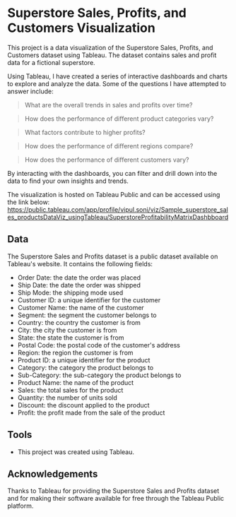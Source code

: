# Superstore Sales, Profits, and Customers Visualization

This project is a data visualization of the Superstore Sales, Profits, and Customers  dataset using Tableau. The dataset contains sales and profit data for a fictional superstore.

Using Tableau, I have created a series of interactive dashboards and charts to explore and analyze the data. Some of the questions I have attempted to answer include:

> What are the overall trends in sales and profits over time?

> How does the performance of different product categories vary?

> What factors contribute to higher profits?

> How does the performance of different regions compare?

> How does the performance of different customers vary?

By interacting with the dashboards, you can filter and drill down into the data to find your own insights and trends.

The visualization is hosted on Tableau Public and can be accessed using the link below: https://public.tableau.com/app/profile/vipul.soni/viz/Sample_superstore_sales_productsDataViz_usingTableau/SuperstoreProfitabilityMatrixDashbboard

## Data
The Superstore Sales and Profits dataset is a public dataset available on Tableau's website. It contains the following fields:

* Order Date: the date the order was placed
* Ship Date: the date the order was shipped
* Ship Mode: the shipping mode used
* Customer ID: a unique identifier for the customer
* Customer Name: the name of the customer
* Segment: the segment the customer belongs to
* Country: the country the customer is from
* City: the city the customer is from
* State: the state the customer is from
* Postal Code: the postal code of the customer's address
* Region: the region the customer is from
* Product ID: a unique identifier for the product
* Category: the category the product belongs to
* Sub-Category: the sub-category the product belongs to
* Product Name: the name of the product
* Sales: the total sales for the product
* Quantity: the number of units sold
* Discount: the discount applied to the product
* Profit: the profit made from the sale of the product

## Tools

* This project was created using Tableau.

## Acknowledgements

Thanks to Tableau for providing the Superstore Sales and Profits dataset and for making their software available for free through the Tableau Public platform.
